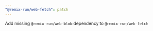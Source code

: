 ```yaml
---
"@remix-run/web-fetch": patch
---
```


Add missing `@remix-run/web-blob` dependency to `@remix-run/web-fetch`
